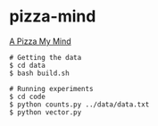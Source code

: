 # pizza-mind

[A Pizza My Mind](http://sigtbd.csail.mit.edu/pubs/2017/sigtbd17-paper7.pdf)


    # Getting the data
    $ cd data
    $ bash build.sh

    # Running experiments
    $ cd code
    $ python counts.py ../data/data.txt
    $ python vector.py

